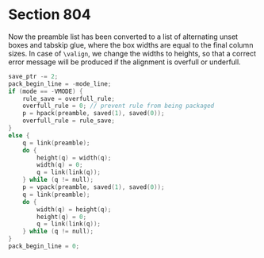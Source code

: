 # Section 804

Now the preamble list has been converted to a list of alternating unset boxes and tabskip glue, where the box widths are equal to the final column sizes.
In case of `\valign`, we change the widths to heights, so that a correct error message will be produced if the alignment is overfull or underfull.

```c << Package the preamble list, to determine the actual tabskip glue amounts, and let |p| point to this prototype box >>=
save_ptr -= 2;
pack_begin_line = -mode_line;
if (mode == -VMODE) {
    rule_save = overfull_rule;
    overfull_rule = 0; // prevent rule from being packaged
    p = hpack(preamble, saved(1), saved(0));
    overfull_rule = rule_save;
}
else {
    q = link(preamble);
    do {
        height(q) = width(q);
        width(q) = 0;
        q = link(link(q));
    } while (q != null);
    p = vpack(preamble, saved(1), saved(0));
    q = link(preamble);
    do {
        width(q) = height(q);
        height(q) = 0;
        q = link(link(q));
    } while (q != null);
}
pack_begin_line = 0;
```
